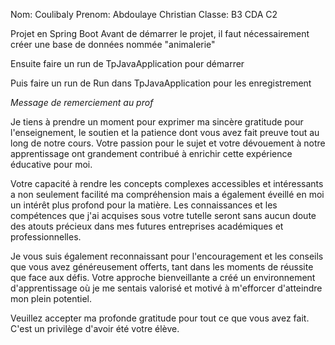 Nom: Coulibaly
Prenom: Abdoulaye Christian
Classe: B3 CDA C2

Projet en Spring Boot
Avant de démarrer le projet, il faut nécessairement créer une base de données nommée "animalerie"

Ensuite faire un run de TpJavaApplication pour démarrer

Puis faire un run de Run dans TpJavaApplication pour les enregistrement

*Message de remerciement au prof*

Je tiens à prendre un moment pour exprimer ma sincère gratitude pour l'enseignement, le soutien et la patience dont vous avez fait preuve tout au long de notre cours. Votre passion pour le sujet et votre dévouement à notre apprentissage ont grandement contribué à enrichir cette expérience éducative pour moi.

Votre capacité à rendre les concepts complexes accessibles et intéressants a non seulement facilité ma compréhension mais a également éveillé en moi un intérêt plus profond pour la matière. Les connaissances et les compétences que j'ai acquises sous votre tutelle seront sans aucun doute des atouts précieux dans mes futures entreprises académiques et professionnelles.

Je vous suis également reconnaissant pour l'encouragement et les conseils que vous avez généreusement offerts, tant dans les moments de réussite que face aux défis. Votre approche bienveillante a créé un environnement d'apprentissage où je me sentais valorisé et motivé à m'efforcer d'atteindre mon plein potentiel.

Veuillez accepter ma profonde gratitude pour tout ce que vous avez fait. C'est un privilège d'avoir été votre élève.